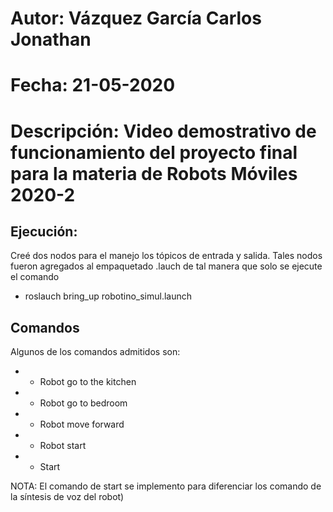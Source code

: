 # Autor:       Vázquez García Carlos Jonathan
# Fecha:       21-05-2020
# Descripción: Video demostrativo de funcionamiento del proyecto final para la materia de Robots Móviles 2020-2

## Ejecución:   
Creé dos nodos para el manejo los tópicos de entrada y salida.
Tales nodos fueron agregados al empaquetado .lauch de tal manera que solo se ejecute el comando 
* roslauch bring_up robotino_simul.launch

## Comandos
Algunos de los comandos admitidos son:
* - Robot go to the kitchen
* - Robot go to bedroom
* - Robot move forward
* - Robot start
* - Start 

NOTA: El comando de start se implemento para diferenciar los comando de la síntesis de voz del robot)
